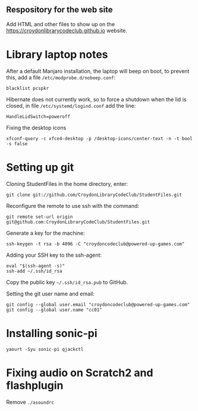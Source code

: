 ## Respository for the web site

Add HTML and other files to show up on the https://croydonlibrarycodeclub.github.io website.

# Library laptop notes

After a default Manjaro installation, the laptop will beep on boot, to prevent this, add a file `/etc/modprobe.d/nobeep.conf`:
```
blacklist pcspkr
```

Hibernate does not currently work, so to force a shutdown when the lid is closed, in file `/etc/systemd/logind.conf` add the line:
```
HandleLidSwitch=poweroff
```
Fixing the desktop icons
```
xfconf-query -c xfce4-desktop -p /desktop-icons/center-text -n -t bool -s false
```

# Setting up git

Cloning StudentFiles in the home directory, enter:
```
git clone git://github.com/CroydonLibraryCodeClub/StudentFiles.git
```

Reconfigure the remote to use ssh with the command:
```
git remote set-url origin git@github.com:CroydonLibraryCodeClub/StudentFiles.git
```

Generate a key for the machine:
```
ssh-keygen -t rsa -b 4096 -C "croydoncodeclub@powered-up-games.com"
```

Adding your SSH key to the ssh-agent:
```
eval "$(ssh-agent -s)"
ssh-add ~/.ssh/id_rsa
```
Copy the public key `~/.ssh/id_rsa.pub` to GitHub.

Setting the git user name and email:
```
git config --global user.email "croydoncodeclub@powered-up-games.com"
git config --global user.name "cc01"
```
# Installing sonic-pi
```
yaourt -Syu sonic-pi qjackctl
```

# Fixing audio on Scratch2 and flashplugin

Remove `./asoundrc`
